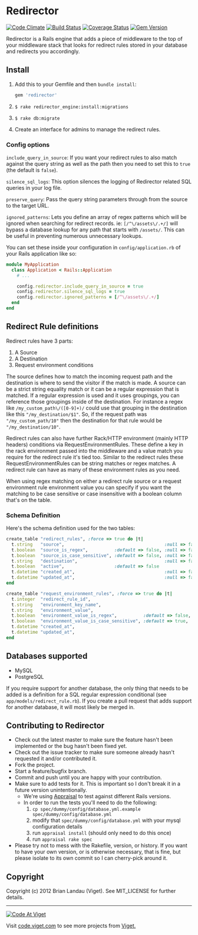 # Redirector

[![Code Climate](https://codeclimate.com/github/vigetlabs/redirector.png)](https://codeclimate.com/github/vigetlabs/redirector) [![Build Status](https://travis-ci.org/vigetlabs/redirector.png?branch=master)](https://travis-ci.org/vigetlabs/redirector) [![Coverage Status](https://coveralls.io/repos/vigetlabs/redirector/badge.png?branch=master)](https://coveralls.io/r/vigetlabs/redirector?branch=master) [![Gem Version](https://badge.fury.io/rb/redirector.png)](http://badge.fury.io/rb/redirector)


Redirector is a Rails engine that adds a piece of middleware to the top of your middleware stack that looks for redirect rules stored in your database and redirects you accordingly.

## Install

1. Add this to your Gemfile and then `bundle install`:

    ```ruby  
    gem 'redirector'
    ```

2. `$ rake redirector_engine:install:migrations`
3. `$ rake db:migrate`
4. Create an interface for admins to manage the redirect rules.


### Config options

`include_query_in_source`: If you want your redirect rules to also match against the query string as well as the path then you need to set this to `true` (the default is `false`).

`silence_sql_logs`: This option silences the logging of Redirector related SQL queries in your log file.

`preserve_query`: Pass the query string parameters through from the source to the target URL.

`ignored_patterns`: Lets you define an array of regex patterns which will be ignored when searching for redirect records. ie: `[/^\/assets\/.+/]` will bypass a database lookup for any path that starts with `/assets/`. This can be useful in preventing numerous unnecessary lookups.

You can set these inside your configuration in `config/application.rb` of your Rails application like so:

```ruby
module MyApplication
  class Application < Rails::Application
    # ...

    config.redirector.include_query_in_source = true
    config.redirector.silence_sql_logs = true
    config.redirector.ignored_patterns = [/^\/assets\/.+/]
  end
end
```

## Redirect Rule definitions

Redirect rules have 3 parts:

1. A Source
2. A Destination
3. Request environment conditions

The source defines how to match the incoming request path and the destination is where to send the visitor if the match is made. A source can be a strict string equality match or it can be a regular expression that is matched. If a regular expression is used and it uses groupings, you can reference those groupings inside of the destination. For instance a regex like `/my_custom_path\/([0-9]+)/` could use that grouping in the destination like this `"/my_destination/$1"`. So, if the request path was `"/my_custom_path/10"` then the destination for that rule would be `"/my_destination/10"`.

Redirect rules can also have further Rack/HTTP environment (mainly HTTP headers) conditions via RequestEnvironmentRules. These define a key in the rack environment passed into the middleware and a value match you require for the redirect rule it's tied too. Similar to the redirect rules these RequestEnvironmentRules can be string matches or regex matches. A redirect rule can have as many of these environment rules as you need.

When using regex matching on either a redirect rule source or a request environment rule environment value you can specify if you want the matching to be case sensitive or case insensitive with a boolean column that's on the table.

### Schema Definition

Here's the schema definition used for the two tables:

```ruby
create_table "redirect_rules", :force => true do |t|
  t.string   "source",                                      :null => false # Matched against the request path
  t.boolean  "source_is_regex",          :default => false, :null => false # Is the source a regular expression or not
  t.boolean  "source_is_case_sensitive", :default => false, :null => false # Is the source regex cas sensitive or not
  t.string   "destination",                                 :null => false
  t.boolean  "active",                   :default => false                 # Should this rule be applied or not
  t.datetime "created_at",                                  :null => false
  t.datetime "updated_at",                                  :null => false
end

create_table "request_environment_rules", :force => true do |t|
  t.integer  "redirect_rule_id",                                       :null => false
  t.string   "environment_key_name",                                   :null => false # Name of the enviornment key (e.g. "QUERY_STRING", "HTTP_HOST")
  t.string   "environment_value",                                      :null => false # What to match the value of the specified environment attribute against
  t.boolean  "environment_value_is_regex",          :default => false, :null => false # Is the value match a regex or not
  t.boolean  "environment_value_is_case_sensitive", :default => true,  :null => false # is the value regex case sensitive or not
  t.datetime "created_at",                                             :null => false
  t.datetime "updated_at",                                             :null => false
end
```

## Databases supported

* MySQL
* PostgreSQL

If you require support for another database, the only thing that needs to be added is a definition for a SQL regular expression conditional (see `app/models/redirect_rule.rb`). If you create a pull request that adds support for another database, it will most likely be merged in.

## Contributing to Redirector

* Check out the latest master to make sure the feature hasn't been implemented or the bug hasn't been fixed yet.
* Check out the issue tracker to make sure someone already hasn't requested it and/or contributed it.
* Fork the project.
* Start a feature/bugfix branch.
* Commit and push until you are happy with your contribution.
* Make sure to add tests for it. This is important so I don't break it in a future version unintentionally.
  * We're using [Appraisal](https://github.com/thoughtbot/appraisal) to test against different Rails versions.
  * In order to run the tests you'll need to do the following:
    1. `cp spec/dummy/config/database.yml.example spec/dummy/config/database.yml`
    2. modify that `spec/dummy/config/database.yml` with your mysql configuration details
    3. run `appraisal install` (should only need to do this once)
    4. run `appraisal rake spec`
* Please try not to mess with the Rakefile, version, or history. If you want to have your own version, or is otherwise necessary, that is fine, but please isolate to its own commit so I can cherry-pick around it.

## Copyright

Copyright (c) 2012 Brian Landau (Viget). See MIT_LICENSE for further details.

***

<a href="http://code.viget.com">
  <img src="http://code.viget.com/github-banner.png" alt="Code At Viget">
</a>

Visit [code.viget.com](http://code.viget.com) to see more projects from [Viget.](https://viget.com)
